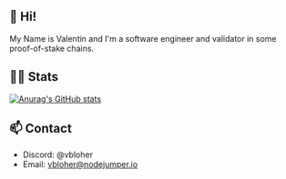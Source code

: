 ## 👋 Hi!
My Name is Valentin and I'm a software engineer and validator in some proof-of-stake chains.

## 👨‍💻 Stats
[![Anurag's GitHub stats](https://github-readme-stats-omega-gules.vercel.app/api?show_icons=true&username=vbloher)](https://github.com/anuraghazra/github-readme-stats)

## 📫 Contact
- Discord: @vbloher
- Email: vbloher@nodejumper.io
